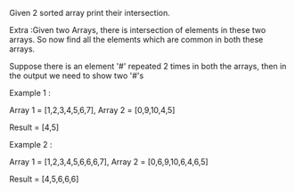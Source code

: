 Given 2 sorted array print their intersection.

Extra :Given two Arrays, there is intersection of elements in these two arrays. So now find all the elements which are common in both these arrays.

Suppose there is an element '#' repeated 2 times in both the arrays, then in the output we need to show two '#'s

Example 1 :

Array 1 = [1,2,3,4,5,6,7], Array 2 = [0,9,10,4,5]

Result = [4,5]

Example 2 :

Array 1 = [1,2,3,4,5,6,6,6,7], Array 2 = [0,6,9,10,6,4,6,5]

Result = [4,5,6,6,6]
